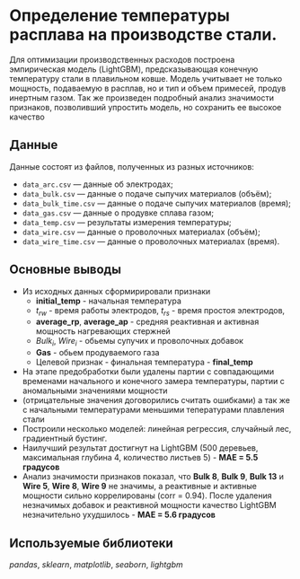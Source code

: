 # Определение температуры расплава на производстве стали.

Для оптимизации производственных расходов построена эмпирическая модель (LightGBM), предсказывающая конечную температуру стали в плавильном ковше. 
Модель учитывает не только мощность, подаваемую в расплав, но и тип и объем примесей, продув инертным газом. 
Так же произведен подробный анализ значимости признаков, позволивший упростить модель, но сохранить ее высокое качество


## Данные

Данные состоят из файлов, полученных из разных источников:

- `data_arc.csv` — данные об электродах;
- `data_bulk.csv` — данные о подаче сыпучих материалов (объём);
- `data_bulk_time.csv` *—* данные о подаче сыпучих материалов (время);
- `data_gas.csv` — данные о продувке сплава газом;
- `data_temp.csv` — результаты измерения температуры;
- `data_wire.csv` — данные о проволочных материалах (объём);
- `data_wire_time.csv` — данные о проволочных материалах (время).

## Основные выводы


* Из исходных данных сформирировали признаки
    *  __initial_temp__ - начальная температура
    *   $t_{rw}$ - время работы электродов, $t_{rs}$ - время простоя электродов,
    *  __average_rp__, __average_ap__ - средняя реактивная и активная мощность нагревающих стержней
    *  $Bulk_{i}$, $Wire_{i}$ - обьемы супучих и проволочных добавок
    *  __Gas__ - обьем продуваемого газа
    * Целевой признак - финальная температура - __final_temp__
* На этапе предобработки были удалены партии с совпадающими временами начального и конечного замера температуры, партии с аномальными значениями мощности 
* (отрицательные значения договорились считать ошибками) а так же с начальными температурами меньшими тепературами плавления стали 
* Построили несколько моделей: линейная регрессия, случайный лес, градиентный бустинг.
* Наилучший результат достигнут на LightGBM (500 деревьев, максимальная глубина 4, количество листьев 5) - __MAE = 5.5 градусов__
* Анализ значимости признаков показал, что __Bulk 8__, __Bulk 9__, __Bulk 13__ и __Wire 5__, __Wire 8__, __Wire 9__ не значимы, а реактивные и активные мощности сильно коррелированы  (corr = 0.94). После удаления незначимых добавок и реактивной мощности качество LightGBM незначительно ухудшилось - __MAE = 5.6 градусов__
## Используемые библиотеки
*pandas*, *sklearn*, *matplotlib*, *seaborn*, *lightgbm*
